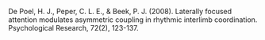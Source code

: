 
De Poel, H. J., Peper, C. L. E., & Beek, P. J. (2008). Laterally focused attention modulates asymmetric coupling in rhythmic interlimb coordination. Psychological Research, 72(2), 123-137.